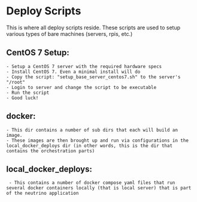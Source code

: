 # Deploy Scripts

This is where all deploy scripts reside. These scripts are used to setup various types of bare machines (servers, rpis, etc.)

## CentOS 7 Setup:
    - Setup a CentOS 7 server with the required hardware specs
    - Install CentOS 7. Even a minimal install will do
    - Copy the script: "setup_base_server_centos7.sh" to the server's "/root"
    - Login to server and change the script to be executable
    - Run the script
    - Good luck! 

## docker:
    - This dir contains a number of sub dirs that each will build an image.
    - These images are then brought up and run via configurations in the local_docker_deploys dir (in other words, this is the dir that contains the orchestration parts)


## local_docker_deploys:
     - This contains a number of docker compose yaml files that run several docker containers locally (that is local server) that is part of the neutrino application
